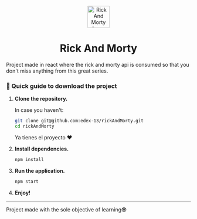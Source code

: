 <p align="center">
    <img alt="Rick And Morty Logo" src="https://i.pinimg.com/originals/3f/d2/90/3fd290f1497999e1344181666a647480.png" width="60" />
</p>
<h1 align="center">
  Rick And Morty
</h1>

<p>Project made in react where the rick and morty api is consumed so that you don't miss anything from this great series.
</p>

### 🤖 Quick guide to download the project

1.  **Clone the repository.**

    In case you haven't: 

    ```sh
    git clone git@github.com:edex-13/rickAndMorty.git
    cd rickAndMorty
    ```
    Ya tienes el proyecto ❤
2.  **Install dependencies.**

    ```sh
    npm install
    ```
3.  **Run the application.**
  
      ```sh
      npm start
      ```
4.  **Enjoy!**
--------

Project made with the sole objective of learning😎